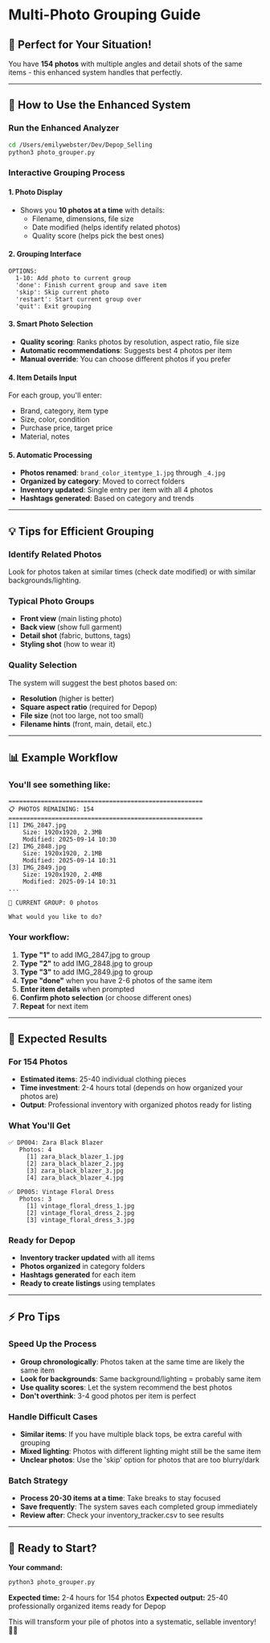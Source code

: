 # Multi-Photo Grouping Guide

## 🎯 Perfect for Your Situation!

You have **154 photos** with multiple angles and detail shots of the same items - this enhanced system handles that perfectly.

---

## 🚀 How to Use the Enhanced System

### Run the Enhanced Analyzer
```bash
cd /Users/emilywebster/Dev/Depop_Selling
python3 photo_grouper.py
```

### Interactive Grouping Process

#### 1. **Photo Display**
- Shows you **10 photos at a time** with details:
  - Filename, dimensions, file size
  - Date modified (helps identify related photos)
  - Quality score (helps pick the best ones)

#### 2. **Grouping Interface**
```
OPTIONS:
  1-10: Add photo to current group
  'done': Finish current group and save item
  'skip': Skip current photo
  'restart': Start current group over  
  'quit': Exit grouping
```

#### 3. **Smart Photo Selection**
- **Quality scoring**: Ranks photos by resolution, aspect ratio, file size
- **Automatic recommendations**: Suggests best 4 photos per item
- **Manual override**: You can choose different photos if you prefer

#### 4. **Item Details Input**
For each group, you'll enter:
- Brand, category, item type
- Size, color, condition
- Purchase price, target price
- Material, notes

#### 5. **Automatic Processing**
- **Photos renamed**: `brand_color_itemtype_1.jpg` through `_4.jpg`
- **Organized by category**: Moved to correct folders
- **Inventory updated**: Single entry per item with all 4 photos
- **Hashtags generated**: Based on category and trends

---

## 💡 Tips for Efficient Grouping

### Identify Related Photos
Look for photos taken at similar times (check date modified) or with similar backgrounds/lighting.

### Typical Photo Groups
- **Front view** (main listing photo)
- **Back view** (show full garment)
- **Detail shot** (fabric, buttons, tags)
- **Styling shot** (how to wear it)

### Quality Selection
The system will suggest the best photos based on:
- **Resolution** (higher is better)
- **Square aspect ratio** (required for Depop)
- **File size** (not too large, not too small)
- **Filename hints** (front, main, detail, etc.)

---

## 📊 Example Workflow

### You'll see something like:
```
======================================================
📋 PHOTOS REMAINING: 154
======================================================
[1] IMG_2847.jpg
    Size: 1920x1920, 2.3MB
    Modified: 2025-09-14 10:30
[2] IMG_2848.jpg  
    Size: 1920x1920, 2.1MB
    Modified: 2025-09-14 10:31
[3] IMG_2849.jpg
    Size: 1920x1920, 2.4MB
    Modified: 2025-09-14 10:31
...

📁 CURRENT GROUP: 0 photos

What would you like to do? 
```

### Your workflow:
1. **Type "1"** to add IMG_2847.jpg to group
2. **Type "2"** to add IMG_2848.jpg to group  
3. **Type "3"** to add IMG_2849.jpg to group
4. **Type "done"** when you have 2-6 photos of the same item
5. **Enter item details** when prompted
6. **Confirm photo selection** (or choose different ones)
7. **Repeat** for next item

---

## 🎯 Expected Results

### For 154 Photos
- **Estimated items**: 25-40 individual clothing pieces
- **Time investment**: 2-4 hours total (depends on how organized your photos are)
- **Output**: Professional inventory with organized photos ready for listing

### What You'll Get
```
✅ DP004: Zara Black Blazer
   Photos: 4
     [1] zara_black_blazer_1.jpg
     [2] zara_black_blazer_2.jpg  
     [3] zara_black_blazer_3.jpg
     [4] zara_black_blazer_4.jpg

✅ DP005: Vintage Floral Dress
   Photos: 3
     [1] vintage_floral_dress_1.jpg
     [2] vintage_floral_dress_2.jpg
     [3] vintage_floral_dress_3.jpg
```

### Ready for Depop
- **Inventory tracker updated** with all items
- **Photos organized** in category folders
- **Hashtags generated** for each item
- **Ready to create listings** using templates

---

## ⚡ Pro Tips

### Speed Up the Process
- **Group chronologically**: Photos taken at the same time are likely the same item
- **Look for backgrounds**: Same background/lighting = probably same item
- **Use quality scores**: Let the system recommend the best photos
- **Don't overthink**: 3-4 good photos per item is perfect

### Handle Difficult Cases
- **Similar items**: If you have multiple black tops, be extra careful with grouping
- **Mixed lighting**: Photos with different lighting might still be the same item
- **Unclear photos**: Use the 'skip' option for photos that are too blurry/dark

### Batch Strategy
- **Process 20-30 items at a time**: Take breaks to stay focused
- **Save frequently**: The system saves each completed group immediately
- **Review after**: Check your inventory_tracker.csv to see results

---

## 🚀 Ready to Start?

**Your command:**
```bash
python3 photo_grouper.py
```

**Expected time:** 2-4 hours for 154 photos
**Expected output:** 25-40 professionally organized items ready for Depop

This will transform your pile of photos into a systematic, sellable inventory! 📸✨